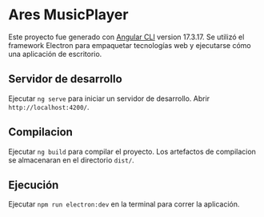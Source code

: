 # Ares MusicPlayer

Este proyecto fue generado con [Angular CLI](https://github.com/angular/angular-cli) version 17.3.17. Se utilizó el framework Electron para empaquetar tecnologías web y ejecutarse cómo una aplicación de escritorio.

## Servidor de desarrollo

Ejecutar `ng serve` para iniciar un servidor de desarrollo. Abrir `http://localhost:4200/`.

## Compilacion

Ejecutar `ng build` para compilar el proyecto. Los artefactos de compilacion se almacenaran en el directorio `dist/`.

## Ejecución

Ejecutar `npm run electron:dev` en la terminal para correr la aplicación.

